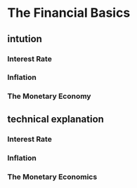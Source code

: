 # The Financial Basics 




## intution


### Interest Rate 




### Inflation 





### The Monetary Economy 




## technical explanation 


### Interest Rate 




### Inflation 





### The Monetary Economics

